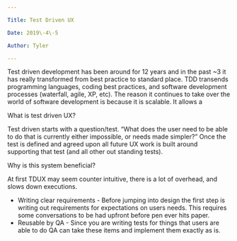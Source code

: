 ```yaml
---

Title: Test Driven UX

Date: 2019\-4\-5

Author: Tyler

---
```


Test driven development has been around for 12 years and in the past ~3 it has really transformed from best practice to standard place\. TDD transends programming languages, coding best practices, and software development processes \(waterfall, agile, XP, etc\)\. The reason it continues to take over the world of software development is because it is scalable\. It allows a

What is test driven UX?

Test driven starts with a question/test\. “What does the user need to be able to do that is currently either impossible, or needs made simpler?” Once the test is defined and agreed upon all future UX work is built around supporting that test \(and all other out standing tests\)\.

Why is this system beneficial?

At first TDUX may seem counter intuitive, there is a lot of overhead, and slows down executions\.

- Writing clear requirements \- Before jumping into design the first step is writing out requirements for expectations on users needs\. This requires some conversations to be had upfront before pen ever hits paper\.
- Reusable by QA \- Since you are writing tests for things that users are able to do QA can take these items and implement them exactly as is\.

